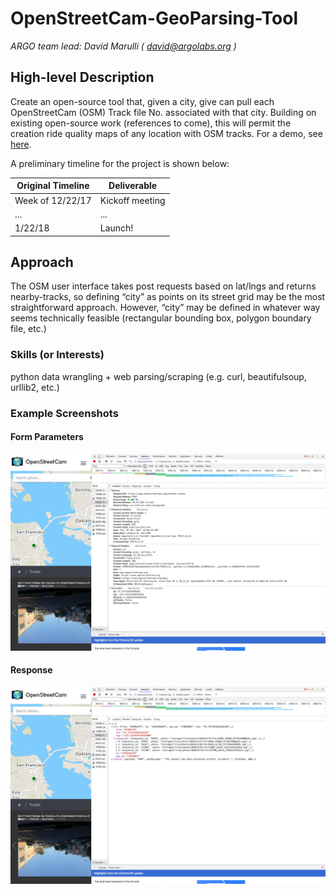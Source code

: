# OpenStreetCam-GeoParsing-Tool
_ARGO team lead: David Marulli ( david@argolabs.org )_


## High-level Description
Create an open-source tool that, given a city, give can pull each OpenStreetCam (OSM) Track file No. associated with that city. Building on existing open-source work (references to come), this will permit the creation ride quality maps of any location with OSM tracks. For a demo, see [here](https://demo.streetsdatacollaborative.org/commute/).

A preliminary timeline for the project is shown below:

| Original Timeline | Deliverable |
| ------------- | ------------- |
| Week of 12/22/17 | Kickoff meeting |
| ...| ... |
| 1/22/18 | Launch! |

## Approach

The OSM user interface takes post requests based on lat/lngs and returns nearby-tracks, so defining “city” as points on its street grid may be the most straightforward approach. However, “city” may be defined in whatever way seems technically feasible (rectangular bounding box, polygon boundary file, etc.)

### Skills (or Interests)
python data wrangling + web parsing/scraping (e.g. curl, beautifulsoup, urllib2, etc.)

### Example Screenshots
#### Form Parameters
![post request form](./img/post_req_example_form.png?raw=true "Form Parameters")

#### Response
![post request response](./img/post_req_example_response.png?raw=true "Response")
